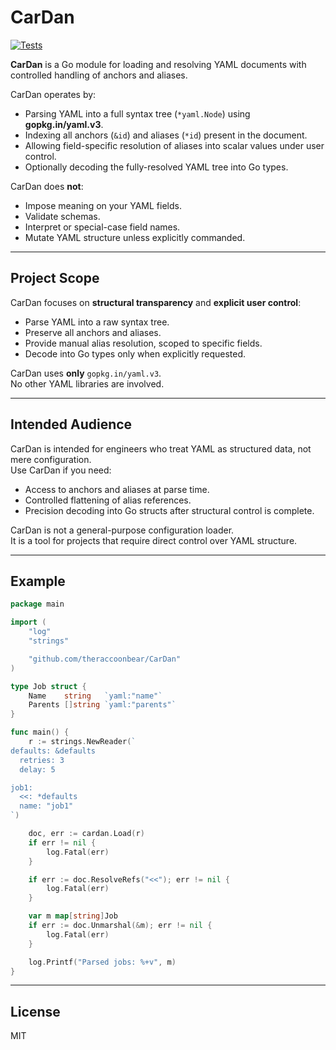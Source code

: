 # CarDan

[![Tests](https://github.com/theraccoonbear/CarDan/actions/workflows/test.yml/badge.svg)](https://github.com/theraccoonbear/CarDan/actions/workflows/test.yml)


**CarDan** is a Go module for loading and resolving YAML documents with controlled handling of anchors and aliases.

CarDan operates by:

- Parsing YAML into a full syntax tree (`*yaml.Node`) using **gopkg.in/yaml.v3**.
- Indexing all anchors (`&id`) and aliases (`*id`) present in the document.
- Allowing field-specific resolution of aliases into scalar values under user control.
- Optionally decoding the fully-resolved YAML tree into Go types.

CarDan does **not**:

- Impose meaning on your YAML fields.
- Validate schemas.
- Interpret or special-case field names.
- Mutate YAML structure unless explicitly commanded.

---

## Project Scope

CarDan focuses on **structural transparency** and **explicit user control**:

- Parse YAML into a raw syntax tree.
- Preserve all anchors and aliases.
- Provide manual alias resolution, scoped to specific fields.
- Decode into Go types only when explicitly requested.

CarDan uses **only** `gopkg.in/yaml.v3`.  
No other YAML libraries are involved.

---

## Intended Audience

CarDan is intended for engineers who treat YAML as structured data, not mere configuration.  
Use CarDan if you need:

- Access to anchors and aliases at parse time.
- Controlled flattening of alias references.
- Precision decoding into Go structs after structural control is complete.

CarDan is not a general-purpose configuration loader.  
It is a tool for projects that require direct control over YAML structure.

---

## Example

```go
package main

import (
	"log"
	"strings"

	"github.com/theraccoonbear/CarDan"
)

type Job struct {
	Name    string   `yaml:"name"`
	Parents []string `yaml:"parents"`
}

func main() {
	r := strings.NewReader(`
defaults: &defaults
  retries: 3
  delay: 5

job1:
  <<: *defaults
  name: "job1"
`)

	doc, err := cardan.Load(r)
	if err != nil {
		log.Fatal(err)
	}

	if err := doc.ResolveRefs("<<"); err != nil {
		log.Fatal(err)
	}

	var m map[string]Job
	if err := doc.Unmarshal(&m); err != nil {
		log.Fatal(err)
	}

	log.Printf("Parsed jobs: %+v", m)
}
```

---

## License

MIT
